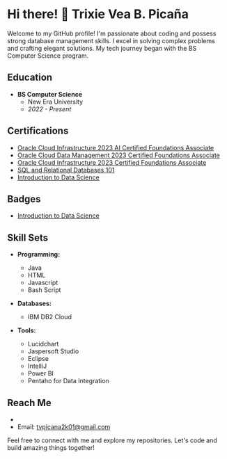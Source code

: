 # Hi there! 👋 Trixie Vea B. Picaña

Welcome to my GitHub profile! I'm passionate about coding and possess strong database management skills. I excel in solving complex problems and crafting elegant solutions. My tech journey began with the BS Computer Science program.

## Education
- **BS Computer Science**
  - New Era University
  - *2022 - Present*

## Certifications
- [Oracle Cloud Infrastructure 2023 AI Certified Foundations Associate](https://catalog-education.oracle.com/pls/certview/sharebadge?id=8A440C2E9C06E72B49B0E3730F214116E6A4922D439DCB7E5337DF99686A3D72)
- [Oracle Cloud Data Management 2023 Certified Foundations Associate](https://catalog-education.oracle.com/pls/certview/sharebadge?id=4618FC18419BE31730409C7946DC2A3C6DB49802995D0A0E9B17D13EBF04AAA2)
- [Oracle Cloud Infrastructure 2023 Certified Foundations Associate](https://catalog-education.oracle.com/pls/certview/sharebadge?id=97DF8268FEB7B4F49FA03F7B5F7084EB6340AB978D5F38A32627145D2F97417C)
- [SQL and Relational Databases 101](https://courses.cognitiveclass.ai/certificates/0d10eb8f53774188b1ceaf894232806e)
- [Introduction to Data Science](https://www.netacad.com/certificates?issuanceId=6cd667f0-a736-4160-90b6-17eab1dacf0f)

## Badges
- [Introduction to Data Science](https://www.netacad.com/profile?tab=badges)
## Skill Sets
- **Programming:**
  - Java
  - HTML
  - Javascript
  - Bash Script

- **Databases:**
  - IBM DB2 Cloud

- **Tools:**
  - Lucidchart
  - Jaspersoft Studio
  - Eclipse
  - IntelliJ
  - Power BI
  - Pentaho for Data Integration

## Reach Me
-
- Email: tvpicana2k01@gmail.com

Feel free to connect with me and explore my repositories. Let's code and build amazing things together!
